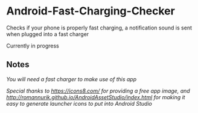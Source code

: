 # Android-Fast-Charging-Checker
Checks if your phone is properly fast charging, a notification sound is sent when plugged into a fast charger

Currently in progress

## Notes

*You will need a fast charger to make use of this app*

*Special thanks to https://icons8.com/  for providing a free app image, and http://romannurik.github.io/AndroidAssetStudio/index.html for making it easy to generate launcher icons to put into Android Studio*
